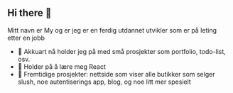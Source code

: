 ## Hi there 👋

Mitt navn er My og er jeg er en ferdig utdannet utvikler som er på leting etter en jobb

- 🔭 Akkuart nå holder jeg på med små prosjekter som portfolio, todo-list, osv.
- 🌱 Holder på å lære meg React
- 🤔 Fremtidige prosjekter: nettside som viser alle butikker som selger slush, noe autentiserings app, blog, og noe litt mer spesielt

<!--
**MyDuon/MyDuon** is a ✨ _special_ ✨ repository because its `README.md` (this file) appears on your GitHub profile.

Here are some ideas to get you started:

- 🔭 I’m currently working on ...
- 🌱 I’m currently learning ...
- 👯 I’m looking to collaborate on ...
- 🤔 I’m looking for help with ...
- 💬 Ask me about ...
- 📫 How to reach me: ...
- 😄 Pronouns: ...
- ⚡ Fun fact: ...
-->

